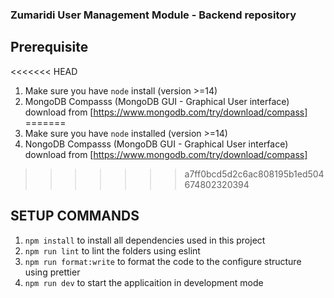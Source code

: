### Zumaridi User Management Module - Backend repository

## Prerequisite

<<<<<<< HEAD
1. Make sure you have `node` install (version >=14)
2. MongoDB Compasss (MongoDB GUI - Graphical User interface) download from [https://www.mongodb.com/try/download/compass]
=======
1. Make sure you have `node` installed (version >=14)
2. NongoDB Compasss (MongoDB GUI - Graphical User interface) download from [https://www.mongodb.com/try/download/compass]
>>>>>>> a7ff0bcd5d2c6ac808195b1ed504674802320394

## SETUP COMMANDS

1. `npm install` to install all dependencies used in this project
2. `npm run lint` to lint the folders using eslint
3. `npm run format:write` to format the code to the configure structure using prettier
4. `npm run dev` to start the applicaition in development mode
